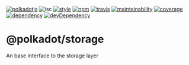 [![polkadotjs](https://img.shields.io/badge/polkadot-js-orange.svg?style=flat-square)](https://polkadot.js.org)
![isc](https://img.shields.io/badge/license-ISC-lightgrey.svg?style=flat-square)
[![style](https://img.shields.io/badge/code%20style-semistandard-lightgrey.svg?style=flat-square)](https://github.com/Flet/semistandard)
[![npm](https://img.shields.io/npm/v/@polkadot/storage.svg?style=flat-square)](https://www.npmjs.com/package/@polkadot/storage)
[![travis](https://img.shields.io/travis/polkadot-js/types.svg?style=flat-square)](https://travis-ci.org/polkadot-js/types)
[![maintainability](https://img.shields.io/codeclimate/maintainability/polkadot-js/types.svg?style=flat-square)](https://codeclimate.com/github/polkadot-js/types/maintainability)
[![coverage](https://img.shields.io/coveralls/polkadot-js/types.svg?style=flat-square)](https://coveralls.io/github/polkadot-js/types?branch=master)
[![dependency](https://david-dm.org/polkadot-js/types.svg?style=flat-square&path=packages/storage)](https://david-dm.org/polkadot-js/types?path=packages/storage)
[![devDependency](https://david-dm.org/polkadot-js/types/dev-status.svg?style=flat-square&path=packages/storage)](https://david-dm.org/polkadot-js/types?path=packages/storage#info=devDependencies)

# @polkadot/storage

An base interface to the storage layer

